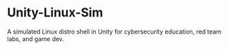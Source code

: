 # Unity-Linux-Sim
A simulated Linux distro shell in Unity for cybersecurity education, red team labs, and game dev.
